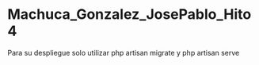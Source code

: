 # Machuca_Gonzalez_JosePablo_Hito4
Para su despliegue solo utilizar php artisan migrate y php artisan serve
